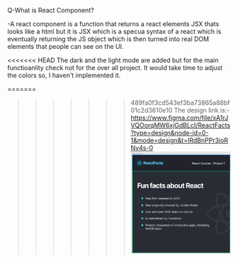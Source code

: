 Q-What is React Component?

-A react component is a function that returns a react elements JSX thats looks like a html but it is JSX which is a specua syntax of a react which is eventually returning the JS object which is then turned into real DOM elements that people can see on the UI.

<<<<<<< HEAD
The dark and the light mode are added but for the main functioanlity check not for the over all project. It would take time to adjust the colors so, I haven't implemented it. 

=======
>>>>>>> 489fa0f3cd543ef3ba73865a88bf01c2d3610e10
The design link is:- https://www.figma.com/file/xA1rJVQOorqMW6xjGdBLcI/ReactFacts?type=design&node-id=0-1&mode=design&t=IRdBnPPr3ioRNv4s-0 
![Alt Text](./Screenshot%202023-07-04%20202429.png)